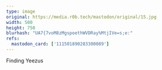 ```yaml
---
type: image
original: https://media.r0b.tech/mastodon/original/15.jpg
width: 500
height: 750
blurhash: "UA7{7voM8zMgspoethWVDRay%MtjIVe=s;e:"
refs:
  mastodon_card: ['111501890283300089']
---
```


Finding Yeezus
